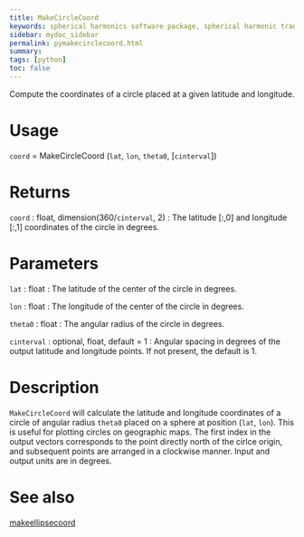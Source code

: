 ```yaml
---
title: MakeCircleCoord
keywords: spherical harmonics software package, spherical harmonic transform, legendre functions, multitaper spectral analysis, fortran, Python, gravity, magnetic field
sidebar: mydoc_sidebar
permalink: pymakecirclecoord.html
summary:
tags: [python]
toc: false
---
```


Compute the coordinates of a circle placed at a given latitude and longitude.

# Usage

`coord` = MakeCircleCoord (`lat`, `lon`, `theta0`, [`cinterval`])

# Returns

`coord` : float, dimension(360/`cinterval`, 2)
:   The latitude [:,0] and longitude [:,1] coordinates of the circle in degrees.

# Parameters

`lat` : float
:   The latitude of the center of the circle in degrees.

`lon` : float
:   The longitude of the center of the circle in degrees.

`theta0` : float
:   The angular radius of the circle in degrees.

`cinterval` : optional, float, default = 1
:   Angular spacing in degrees of the output latitude and longitude points. If not present, the default is 1.

# Description

`MakeCircleCoord` will calculate the latitude and longitude coordinates of a circle of angular radius `theta0` placed on a sphere at position (`lat`, `lon`). This is useful for plotting circles on geographic maps. The first index in the output vectors corresponds to the point directly north of the cirlce origin, and subsequent points are arranged in a clockwise manner. Input and output units are in degrees.

# See also

[makeellipsecoord](pymakeellipsecoord.html)
